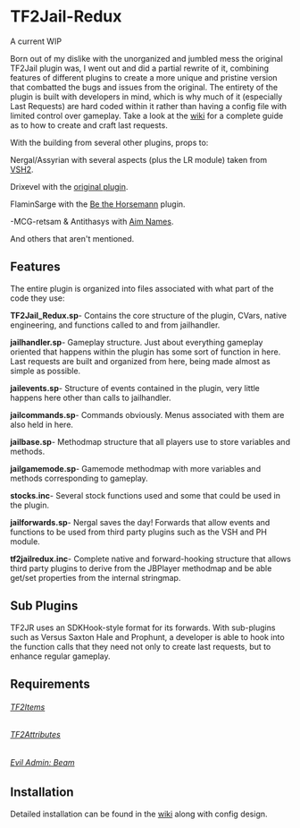 # TF2Jail-Redux #
A current WIP

Born out of my dislike with the unorganized and jumbled mess the original TF2Jail plugin was, I went out and did a partial rewrite of it, combining features of different plugins to create a more unique and pristine version that combatted the bugs and issues from the original.
The entirety of the plugin is built with developers in mind, which is why much of it (especially Last Requests) are hard coded within it rather than having a config file with limited control over gameplay. Take a look at the [wiki](https://github.com/Scags/TF2-Jailbreak-Redux/wiki/Last-Requests) for a complete guide as to how to create and craft last requests.

With the building from several other plugins, props to:

  Nergal/Assyrian with several aspects (plus the LR module) taken from [VSH2](https://forums.alliedmods.net/showthread.php?t=286701).
  
  Drixevel with the [original plugin](https://forums.alliedmods.net/showthread.php?p=2015905).
  
  FlaminSarge with the [Be the Horsemann](https://forums.alliedmods.net/showthread.php?t=166819) plugin.
  
  -MCG-retsam & Antithasys with [Aim Names](https://forums.alliedmods.net/showthread.php?t=114586).
  
  And others that aren't mentioned.

## Features ##
The entire plugin is organized into files associated with what part of the code they use:

  **TF2Jail_Redux.sp**- Contains the core structure of the plugin, CVars, native engineering, and functions called to and from jailhandler.
  
  **jailhandler.sp**- Gameplay structure. Just about everything gameplay oriented that happens within the plugin has some sort of function in here. Last requests are built and organized from here, being made almost as simple as possible.
  
  **jailevents.sp**- Structure of events contained in the plugin, very little happens here other than calls to jailhandler.
  
  **jailcommands.sp**- Commands obviously. Menus associated with them are also held in here.
  
  **jailbase.sp**- Methodmap structure that all players use to store variables and methods.
  
  **jailgamemode.sp**- Gamemode methodmap with more variables and methods corresponding to gameplay.
  
  **stocks.inc**- Several stock functions used and some that could be used in the plugin.
  
  **jailforwards.sp**- Nergal saves the day! Forwards that allow events and functions to be used from third party plugins such as the VSH and PH module.
  
  **tf2jailredux.inc**- Complete native and forward-hooking structure that allows third party plugins to derive from the JBPlayer methodmap and be able get/set properties from the internal stringmap.
  
  
## Sub Plugins ##
TF2JR uses an SDKHook-style format for its forwards. With sub-plugins such as Versus Saxton Hale and Prophunt, a developer is able to hook into the function calls that they need not only to create last requests, but to enhance regular gameplay. 

## Requirements ##

###### [TF2Items](https://forums.alliedmods.net/showthread.php?p=1050170) ######

###### [TF2Attributes](https://forums.alliedmods.net/showthread.php?t=210221) ######

###### [Evil Admin: Beam](https://forums.alliedmods.net/showthread.php?p=709030) ######

## Installation ##
Detailed installation can be found in the [wiki](https://github.com/Scags/TF2-Jailbreak-Redux/wiki/Installation-Guide) along with config design.

